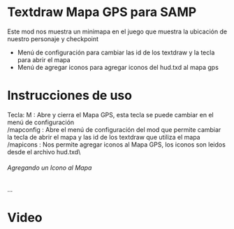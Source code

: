 # Textdraw Mapa GPS para SAMP
Este mod nos muestra un minimapa en el juego que muestra la ubicación de nuestro personaje y checkpoint

* Menú de configuración para cambiar las id de los textdraw y la tecla para abrir el mapa
* Menú de agregar iconos para agregar iconos del hud.txd al mapa gps

# Instrucciones de uso
Tecla: M : Abre y cierra el Mapa GPS, esta tecla se puede cambiar en el menú de configuración\
/mapconfig : Abre el menú de configuración del mod que permite cambiar la tecla de abrir el mapa y las id de los textdraw que utiliza el mapa\
/mapicons : Nos permite agregar iconos al Mapa GPS, los iconos son leidos desde el archivo hud.txd\
###### Agregando un Icono al Mapa
...

# Video
